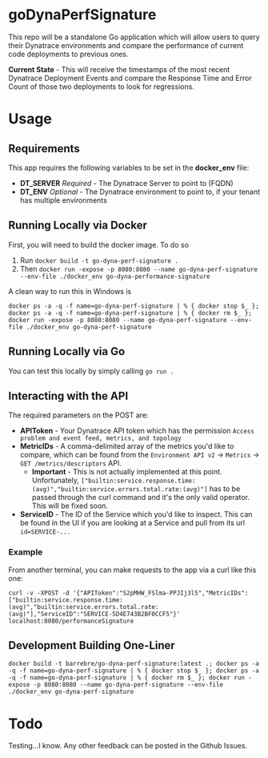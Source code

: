 # goDynaPerfSignature

This repo will be a standalone Go application which will allow users to query their Dynatrace environments and compare the performance of current code deployments to previous ones.

**Current State** - This will receive the timestamps of the most recent Dynatrace Deployment Events and compare the Response Time and Error Count of those two deployments to look for regressions.

# Usage
## Requirements
This app requires the following variables to be set in the **docker_env** file:
* **DT_SERVER** *Required* - The Dynatrace Server to point to (FQDN)
* **DT_ENV** *Optional* - The Dynatrace environment to point to, if your tenant has multiple environments

## Running Locally via Docker
First, you will need to build the docker image. To do so
1. Run `docker build -t go-dyna-perf-signature .`
1. Then `docker run -expose -p 8080:8080 --name go-dyna-perf-signature --env-file ./docker_env go-dyna-performance-signature`

A clean way to run this in Windows is

```
docker ps -a -q -f name=go-dyna-perf-signature | % { docker stop $_ }; docker ps -a -q -f name=go-dyna-perf-signature | % { docker rm $_ }; docker run -expose -p 8080:8080 --name go-dyna-perf-signature --env-file ./docker_env go-dyna-perf-signature
```

## Running Locally via Go
You can test this locally by simply calling `go run .`

## Interacting with the API
The required parameters on the POST are:
* **APIToken** - Your Dynatrace API token which has the permission `Access problem and event feed, metrics, and topology`
* **MetricIDs** - A comma-delimited array of the metrics you'd like to compare, which can be found from the `Environment API v2` -> `Metrics` -> `GET /metrics/descriptors` API.
  * **Important** - This is not actually implemented at this point. Unfortunately, `["builtin:service.response.time:(avg)","builtin:service.errors.total.rate:(avg)"]` has to be passed through the curl command and it's the only valid operator. This will be fixed soon.
* **ServiceID** - The ID of the Service which you'd like to inspect. This can be found in the UI if you are looking at a Service and pull from its url `id=SERVICE-...`

### Example
From another terminal, you can make requests to the app via a curl like this one:

```
curl -v -XPOST -d '{"APIToken":"S2pMHW_FSlma-PPJIj3l5","MetricIDs":["builtin:service.response.time:(avg)","builtin:service.errors.total.rate:(avg)"],"ServiceID":"SERVICE-5D4E743B2BF0CCF5"}' localhost:8080/performanceSignature
```

## Development Building One-Liner
```
docker build -t barrebre/go-dyna-perf-signature:latest .; docker ps -a -q -f name=go-dyna-perf-signature | % { docker stop $_ }; docker ps -a -q -f name=go-dyna-perf-signature | % { docker rm $_ }; docker run -expose -p 8080:8080 --name go-dyna-perf-signature --env-file ./docker_env go-dyna-perf-signature
```

# Todo
Testing...I know. Any other feedback can be posted in the Github Issues.

